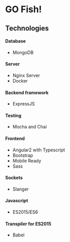 # GO Fish!

## Technologies

#### Database

 - MongoDB

#### Server

 - Nginx Server
 - Docker

#### Backend framework

 - ExpressJS

#### Testing

 - Mocha and Chai

#### Frontend

 - Angular2 with Typescript
 - Bootstrap
 - Mobile Ready
 - Sass

#### Sockets

 - Slanger

#### Javascript

 - ES2015/ES6

#### Transpiler for ES2015

 - Babel

